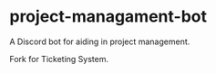 # project-managament-bot
A Discord bot for aiding in project management.

Fork for Ticketing System. 
